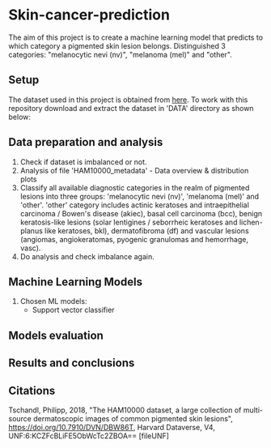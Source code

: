 # Skin-cancer-prediction 

The aim of this project is to create a machine learning model that predicts to which category a pigmented skin lesion belongs.
Distinguished 3 categories: "melanocytic nevi (nv)", "melanoma (mel)" and "other".

## Setup 
The dataset used in this project is obtained from [here](https://dataverse.harvard.edu/dataset.xhtml?persistentId=doi:10.7910/DVN/DBW86T).
To work with this repository download and extract the dataset in 'DATA' directory as shown below:

## Data preparation and analysis

1. Check if dataset is imbalanced or not.
2. Analysis of file 'HAM10000_metadata' - Data overview & distribution plots
3. Classify all available diagnostic categories in the realm of pigmented lesions into three groups: 'melanocytic nevi (nv)', 'melanoma (mel)' and 'other'.
'other' category includes  actinic keratoses and intraepithelial carcinoma / Bowen's disease (akiec), basal cell carcinoma (bcc), benign keratosis-like lesions (solar lentigines / seborrheic keratoses and lichen-planus like keratoses, bkl), dermatofibroma (df) and vascular lesions (angiomas, angiokeratomas, pyogenic granulomas and hemorrhage, vasc).
4. Do analysis and check imbalance again.

## Machine Learning Models

1. Chosen ML models:
    - Support vector classifier


## Models evaluation

## Results and conclusions

## Citations

Tschandl, Philipp, 2018, "The HAM10000 dataset, a large collection of multi-source dermatoscopic images of common pigmented skin lesions", https://doi.org/10.7910/DVN/DBW86T, Harvard Dataverse, V4, UNF:6:KCZFcBLiFE5ObWcTc2ZBOA== [fileUNF]



